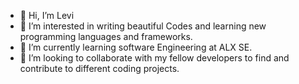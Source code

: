 - 👋 Hi, I’m Levi 
- 👀 I’m interested in writing beautiful Codes and learning new programming languages and frameworks.
- 🌱 I’m currently learning software Engineering at ALX SE.
- 💞️ I’m looking to collaborate with my fellow developers to find and contribute to different coding projects.


<!---
Leviik21/Leviik21 is a ✨ special ✨ repository because its `README.md` (this file) appears on your GitHub profile.
You can click the Preview link to take a look at your changes.
--->
